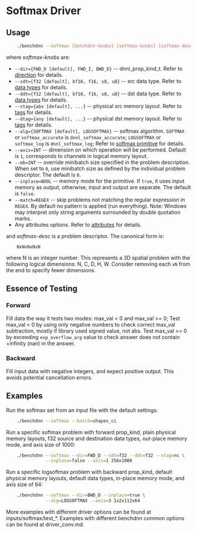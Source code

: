 # Softmax Driver

## Usage
``` sh
    ./benchdnn --softmax [benchdnn-knobs] [softmax-knobs] [softmax-desc] ...
```

where *softmax-knobs* are:

 - `--dir={FWD_D [default], FWD_I, BWD_D}` -- dnnl_prop_kind_t.
            Refer to [direction](knobs_dir.md) for details.
 - `--sdt={f32 [default], bf16, f16, s8, u8}` -- src data type.
            Refer to [data types](knobs_dt.md) for details.
 - `--ddt={f32 [default], bf16, f16, s8, u8}` -- dst data type.
            Refer to [data types](knobs_dt.md) for details.
 - `--stag={abx [default], ...}` -- physical src memory layout.
            Refer to [tags](knobs_tag.md) for details.
 - `--dtag={any [default], ...}` -- physical dst memory layout.
            Refer to [tags](knobs_tag.md) for details.
 - `--alg={SOFTMAX [default], LOGSOFTMAX}` -- softmax algorithm.
            `SOFTMAX` or `softmax_accurate` is `dnnl_softmax_accurate`;
            `LOGSOFTMAX` or `softmax_log` is `dnnl_softmax_log`;
            Refer to [softmax primitive](https://uxlfoundation.github.io/oneDNN/dev_guide_softmax.html)
            for details.
 - `--axis=INT` -- dimension on which operation will be performed.
            Default is `1`, corresponds to channels in logical memory layout.
 - `--mb=INT` -- override minibatch size specified in the problem description.
             When set to `0`, use minibatch size as defined by the individual
             problem descriptor. The default is `0`.
 - `--inplace=BOOL` -- memory mode for the primitive. If `true`, it uses input
            memory as output, otherwise, input and output are separate.
            The default is `false`.
 - `--match=REGEX` -- skip problems not matching the regular expression in
            `REGEX`. By default no pattern is applied (run everything).
            Note: Windows may interpret only string arguments surrounded by
            double quotation marks.
 - Any attributes options. Refer to [attributes](knobs_attr.md) for details.

and *softmax-desc* is a problem descriptor. The canonical form is:
```
    NxNxNxNxN
```
where N is an integer number. This represents a 3D spatial problem with the
following logical dimensions: N, C, D, H, W. Consider removing each `xN` from
the end to specify fewer dimensions.


## Essence of Testing
### Forward
Fill data the way it tests two modes: max_val < 0 and max_val >= 0;
Test max_val < 0 by using only negative numbers to check correct max_val
subtraction, mostly if library used signed value, not abs.
Test max_val >= 0 by exceeding `exp_overflow_arg` value to check answer does not
contain +infinity (nan) in the answer.

### Backward
Fill input data with negative integers, and expect positive output. This avoids
potential cancellation errors.


## Examples

Run the softmax set from an input file with the default settings:
``` sh
    ./benchdnn --softmax --batch=shapes_ci
```

Run a specific softmax problem with forward prop_kind, plain physical memory
layouts, f32 source and destination data types, out-place memory mode, and axis
size of 1000:
``` sh
    ./benchdnn --softmax --dir=FWD_D --sdt=f32 --ddt=f32 --stag=nc \
               --inplace=false --axis=1 256x1000
```

Run a specific logsoftmax problem with backward prop_kind, default physical
memory layouts, default data types, in-place memory mode, and axis size of 64:
``` sh
    ./benchdnn --softmax --dir=BWD_D --inplace=true \
               --alg=LOGSOFTMAX --axis=3 1x2x112x64
```

More examples with different driver options can be found at
inputs/softmax/test_\*. Examples with different benchdnn common options can be
found at driver_conv.md.
